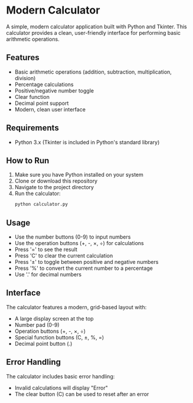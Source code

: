 # Modern Calculator

A simple, modern calculator application built with Python and Tkinter. This calculator provides a clean, user-friendly interface for performing basic arithmetic operations.

## Features

- Basic arithmetic operations (addition, subtraction, multiplication, division)
- Percentage calculations
- Positive/negative number toggle
- Clear function
- Decimal point support
- Modern, clean user interface

## Requirements

- Python 3.x (Tkinter is included in Python's standard library)

## How to Run

1. Make sure you have Python installed on your system
2. Clone or download this repository
3. Navigate to the project directory
4. Run the calculator:
   ```bash
   python calculator.py
   ```

## Usage

- Use the number buttons (0-9) to input numbers
- Use the operation buttons (+, -, ×, ÷) for calculations
- Press '=' to see the result
- Press 'C' to clear the current calculation
- Press '±' to toggle between positive and negative numbers
- Press '%' to convert the current number to a percentage
- Use '.' for decimal numbers

## Interface

The calculator features a modern, grid-based layout with:
- A large display screen at the top
- Number pad (0-9)
- Operation buttons (+, -, ×, ÷)
- Special function buttons (C, ±, %, =)
- Decimal point button (.)

## Error Handling

The calculator includes basic error handling:
- Invalid calculations will display "Error"
- The clear button (C) can be used to reset after an error 